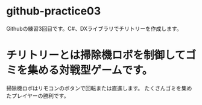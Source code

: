 # github-practice03
Githubの練習3回目です。C#、DXライブラリでチリトリーを作成します。

# チリトリーとは掃除機ロボを制御してゴミを集める対戦型ゲームです。
掃除機ロボはリモコンのボタンで回転または直進します。
たくさんゴミを集めたプレイヤーの勝利です。
